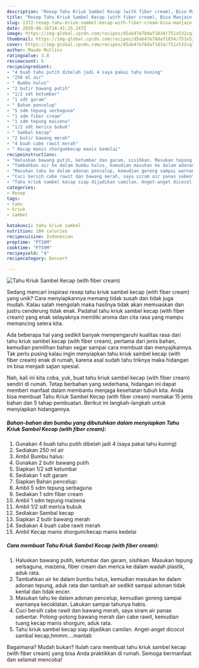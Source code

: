 ```yaml
---
description: "Resep Tahu Kriuk Sambel Kecap (with fiber cream), Bisa Manjain Lidah"
title: "Resep Tahu Kriuk Sambel Kecap (with fiber cream), Bisa Manjain Lidah"
slug: 1372-resep-tahu-kriuk-sambel-kecap-with-fiber-cream-bisa-manjain-lidah
date: 2020-06-16T16:41:25.247Z
image: https://img-global.cpcdn.com/recipes/d5ab47e78daf1834/751x532cq70/tahu-kriuk-sambel-kecap-with-fiber-cream-foto-resep-utama.jpg
thumbnail: https://img-global.cpcdn.com/recipes/d5ab47e78daf1834/751x532cq70/tahu-kriuk-sambel-kecap-with-fiber-cream-foto-resep-utama.jpg
cover: https://img-global.cpcdn.com/recipes/d5ab47e78daf1834/751x532cq70/tahu-kriuk-sambel-kecap-with-fiber-cream-foto-resep-utama.jpg
author: Maude Mullins
ratingvalue: 3.8
reviewcount: 6
recipeingredient:
- "4 buah tahu putih dibelah jadi 4 saya pakai tahu kuning"
- "250 ml air"
- " Bumbu halus"
- "2 butir bawang putih"
- "1/2 sdt ketumbar"
- "1 sdt garam"
- " Bahan pencelup"
- "5 sdm tepung serbaguna"
- "1 sdm fiber cream"
- "1 sdm tepung maizena"
- "1/2 sdt merica bubuk"
- " Sambal kecap"
- "2 butir bawang merah"
- "4 buah cabe rawit merah"
- " Kecap manis shorgumkecap manis kedelai"
recipeinstructions:
- "Haluskan bawang putih, ketumbar dan garam, sisihkan. Masukan tepung serbaguna, maizena, fiber cream dan merica ke dalam wadah plastik, aduk rata."
- "Tambahkan air ke dalam bumbu halus, kemudian masukan ke dalam adonan tepung, aduk rata dan tambah air sedikit sampai adonan tidak kental dan tidak encer."
- "Masukan tahu ke dalam adonan pencelup, kemudian goreng sampai warnanya kecoklatan. Lakukan sampai tahunya habis."
- "Cuci bersih cabe rawit dan bawang merah, saya siram air panas sebentar. Potong-potong bawang merah dan cabe rawit, kemudian tuang kecap manis shorgum, aduk rata."
- "Tahu kriuk sambel kecap siap dijadikan camilan. Anget-anget dicocol sambal kecap,hmmm....mantab"
categories:
- Resep
tags:
- tahu
- kriuk
- sambel

katakunci: tahu kriuk sambel 
nutrition: 104 calories
recipecuisine: Indonesian
preptime: "PT16M"
cooktime: "PT59M"
recipeyield: "4"
recipecategory: Dessert

---
```



![Tahu Kriuk Sambel Kecap (with fiber cream)](https://img-global.cpcdn.com/recipes/d5ab47e78daf1834/751x532cq70/tahu-kriuk-sambel-kecap-with-fiber-cream-foto-resep-utama.jpg)

Sedang mencari inspirasi resep tahu kriuk sambel kecap (with fiber cream) yang unik? Cara menyiapkannya memang tidak susah dan tidak juga mudah. Kalau salah mengolah maka hasilnya tidak akan memuaskan dan justru cenderung tidak enak. Padahal tahu kriuk sambel kecap (with fiber cream) yang enak selayaknya memiliki aroma dan cita rasa yang mampu memancing selera kita.



Ada beberapa hal yang sedikit banyak mempengaruhi kualitas rasa dari tahu kriuk sambel kecap (with fiber cream), pertama dari jenis bahan, kemudian pemilihan bahan segar sampai cara membuat dan menyajikannya. Tak perlu pusing kalau ingin menyiapkan tahu kriuk sambel kecap (with fiber cream) enak di rumah, karena asal sudah tahu triknya maka hidangan ini bisa menjadi sajian spesial.


Nah, kali ini kita coba, yuk, buat tahu kriuk sambel kecap (with fiber cream) sendiri di rumah. Tetap berbahan yang sederhana, hidangan ini dapat memberi manfaat dalam membantu menjaga kesehatan tubuh kita. Anda bisa membuat Tahu Kriuk Sambel Kecap (with fiber cream) memakai 15 jenis bahan dan 5 tahap pembuatan. Berikut ini langkah-langkah untuk menyiapkan hidangannya.

<!--inarticleads1-->

##### Bahan-bahan dan bumbu yang dibutuhkan dalam menyiapkan Tahu Kriuk Sambel Kecap (with fiber cream):

1. Gunakan 4 buah tahu putih dibelah jadi 4 (saya pakai tahu kuning)
1. Sediakan 250 ml air
1. Ambil  Bumbu halus:
1. Gunakan 2 butir bawang putih
1. Siapkan 1/2 sdt ketumbar
1. Sediakan 1 sdt garam
1. Siapkan  Bahan pencelup:
1. Ambil 5 sdm tepung serbaguna
1. Sediakan 1 sdm fiber cream
1. Ambil 1 sdm tepung maizena
1. Ambil 1/2 sdt merica bubuk
1. Sediakan  Sambal kecap
1. Siapkan 2 butir bawang merah
1. Sediakan 4 buah cabe rawit merah
1. Ambil  Kecap manis shorgum/kecap manis kedelai




<!--inarticleads2-->

##### Cara membuat Tahu Kriuk Sambel Kecap (with fiber cream):

1. Haluskan bawang putih, ketumbar dan garam, sisihkan. Masukan tepung serbaguna, maizena, fiber cream dan merica ke dalam wadah plastik, aduk rata.
1. Tambahkan air ke dalam bumbu halus, kemudian masukan ke dalam adonan tepung, aduk rata dan tambah air sedikit sampai adonan tidak kental dan tidak encer.
1. Masukan tahu ke dalam adonan pencelup, kemudian goreng sampai warnanya kecoklatan. Lakukan sampai tahunya habis.
1. Cuci bersih cabe rawit dan bawang merah, saya siram air panas sebentar. Potong-potong bawang merah dan cabe rawit, kemudian tuang kecap manis shorgum, aduk rata.
1. Tahu kriuk sambel kecap siap dijadikan camilan. Anget-anget dicocol sambal kecap,hmmm....mantab




Bagaimana? Mudah bukan? Itulah cara membuat tahu kriuk sambel kecap (with fiber cream) yang bisa Anda praktikkan di rumah. Semoga bermanfaat dan selamat mencoba!

